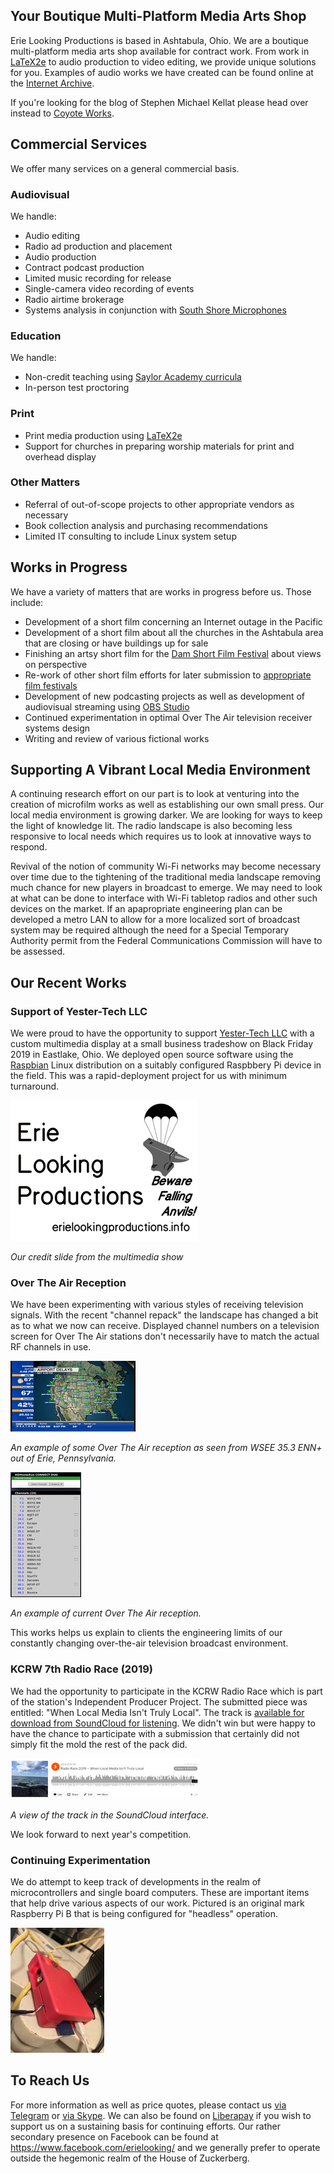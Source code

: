 ## Your Boutique Multi-Platform Media Arts Shop

Erie Looking Productions is based in Ashtabula, Ohio.  We are a boutique multi-platform media arts shop available for contract work.  From work in [LaTeX2e](https://www.latex-project.org/) to audio production to video editing, we provide unique solutions for you. Examples of audio works we have created can be found online at the [Internet Archive](https://archive.org/search.php?query=%22Erie%20Looking%20Productions%22&and[]=mediatype%3A%22audio%22).

If you're looking for the blog of Stephen Michael Kellat please head over instead to [Coyote Works](http://coyote.works/).  

## Commercial Services

We offer many services on a general commercial basis.

### Audiovisual

We handle: 

* Audio editing
* Radio ad production and placement
* Audio production
* Contract podcast production
* Limited music recording for release
* Single-camera video recording of events
* Radio airtime brokerage
* Systems analysis in conjunction with [South Shore Microphones](http://southshoremicrophones.com)

### Education

We handle:  

* Non-credit teaching using [Saylor Academy curricula](https://www.saylor.org/)  
* In-person test proctoring  

### Print
 
* Print media production using [LaTeX2e](https://www.latex-project.org/)  
* Support for churches in preparing worship materials for print and overhead display  

### Other Matters

* Referral of out-of-scope projects to other appropriate vendors as necessary
* Book collection analysis and purchasing recommendations
* Limited IT consulting to include Linux system setup

## Works in Progress

We have a variety of matters that are works in progress before us.  Those include:

* Development of a short film concerning an Internet outage in the Pacific  
* Development of a short film about all the churches in the Ashtabula area that are closing or have buildings up for sale  
* Finishing an artsy short film for the [Dam Short Film Festival](https://damshortfilm.org/) about views on perspective  
* Re-work of other short film efforts for later submission to [appropriate film festivals](https://filmfreeway.com/festivals?utf8=%E2%9C%93&config%5B%5D=call_for_entries&config%5B%5D=event_type&config%5B%5D=niches&config%5B%5D=entry_fees&config%5B%5D=years_running&config%5B%5D=runtime&config%5B%5D=submit&has_query=&q=&call_for_entries=1&ft_gold=0&ft_ff=0&ft_ff=1&ft_sc=0&ft_audio=0&ft_photo=0&ft_oe=0&project_category%5B%5D=9&fees=0%3B50&years=4%3B20&runtime=Any&inside_or_outside_country=0&countries=us&entry_deadline_when=0&entry_deadline=&event_date_when=0&event_date=&sort=event_date)  
* Development of new podcasting projects as well as development of audiovisual streaming using [OBS Studio](https://snapcraft.io/obs-studio)  
* Continued experimentation in optimal Over The Air television receiver systems design  
* Writing and review of various fictional works 

## Supporting A Vibrant Local Media Environment

A continuing research effort on our part is to look at venturing into the creation of microfilm works as well as establishing our own small press.  Our local media environment is growing darker.  We are looking for ways to keep the light of knowledge lit.  The radio landscape is also becoming less responsive to local needs which requires us to look at innovative ways to respond.  

Revival of the notion of community Wi-Fi networks may become necessary over time due to the tightening of the traditional media landscape removing much chance for new players in broadcast to emerge.  We may need to look at what can be done to interface with Wi-Fi tabletop radios and other such devices on the market.  If an apapropriate engineering plan can be developed a metro LAN to allow for a more localized sort of broadcast system may be required although the need for a Special Temporary Authority permit from the Federal Communications Commission will have to be assessed.

## Our Recent Works

### Support of Yester-Tech LLC 

We were proud to have the opportunity to support [Yester-Tech LLC](http://www.yester-tech.com/) with a custom multimedia display at a small business tradeshow on Black Friday 2019 in Eastlake, Ohio.  We deployed open source software using the [Raspbian](http://raspbian.org/) Linux distribution on a suitably configured Raspbbery Pi device in the field.  This was a rapid-deployment project for us with minimum turnaround.

![Slide](img/slide.jpg)

*Our credit slide from the multimedia show*  

### Over The Air Reception

We have been experimenting with various styles of receiving television signals.  With the recent "channel repack" the landscape has changed a bit as to what we now can receive.  Displayed channel numbers on a television screen for Over The Air stations don't necessarily have to match the actual RF channels in use.

![ScreencapA](img/TV-Experiment-shrunk.jpg)

*An example of some Over The Air reception as seen from WSEE 35.3 ENN+ out of Erie, Pennsylvania.*

![ScreencapB](img/NewTV-shrunk.jpg)

*An example of current Over The Air reception.*

This works helps us explain to clients the engineering limits of our constantly changing over-the-air television broadcast environment.

### KCRW 7th Radio Race (2019)

We had the opportunity to participate in the KCRW Radio Race which is part of the station's Independent Producer Project.  The submitted piece was entitled: "When Local Media Isn't Truly Local".  The track is [available for download from SoundCloud for listening](https://soundcloud.com/alpacaherder/radio-race-2019-when-local-media-isnt-truly-local).  We didn't win but were happy to have the chance to participate with a submission that certainly did not simply fit the mold the rest of the pack did.

![Soundcloud](img/KCRW-shrunk.jpg)

*A view of the track in the SoundCloud interface.*

We look forward to next year's competition.   

### Continuing Experimentation

We do attempt to keep track of developments in the realm of microcontrollers and single board computers.  These are important items that help drive various aspects of our work.  Pictured is an original mark Raspberry Pi B that is being configured for "headless" operation.  

![Raspberry Pi](img/Pi.jpg)

## To Reach Us

For more information as well as price quotes, please contact us [via Telegram](http://t.me/smkellat) or <a href="skype:stephen.michael.kellat?chat">via Skype</a>.  We can also be found on [Liberapay](https://liberapay.com/smkellat) if you wish to support us on a sustaining basis for continuing efforts.  Our rather secondary presence on Facebook can be found at <https://www.facebook.com/erielooking/> and we generally prefer to operate outside the hegemonic realm of the House of Zuckerberg.  

